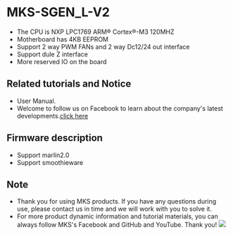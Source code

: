 # MKS-SGEN_L-V2
- The CPU is NXP LPC1769 ARM® Cortex®-M3 120MHZ
- Motherboard has 4KB EEPROM
- Support 2 way PWM FANs and 2 way Dc12/24 out interface
- Support dule Z interface
- More reserved IO on the board

## Related tutorials and Notice
- User Manual. 
- Welcome to follow us on Facebook to learn about the company's latest developments.[click here](https://www.facebook.com/Makerbase.mks/)

## Firmware description
- Support marlin2.0
- Support smoothieware

## Note
- Thank you for using MKS products. If you have any questions during use, please contact us in time and we will work with you to solve it.
- For more product dynamic information and tutorial materials, you can always follow MKS's Facebook and GitHub and YouTube. Thank you!
![](https://github.com/makerbase-mks/MKS-Robin-Nano/blob/master/hardware/Image/MKS_FGA.png)
